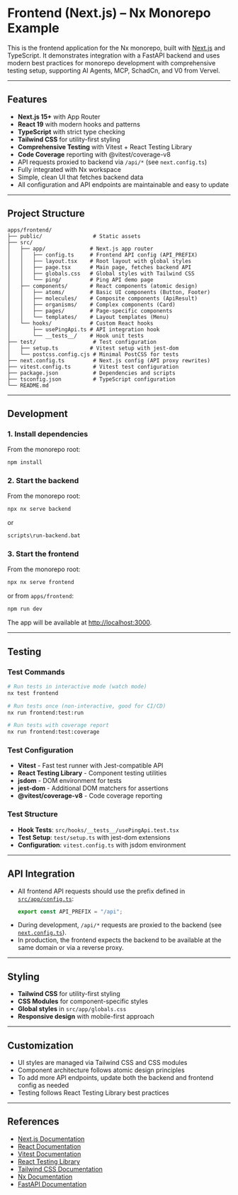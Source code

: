 # Frontend (Next.js) – Nx Monorepo Example

This is the frontend application for the Nx monorepo, built with [Next.js](https://nextjs.org/) and TypeScript. It demonstrates integration with a FastAPI backend and uses modern best practices for monorepo development with comprehensive testing setup, supporting AI Agents, MCP, SchadCn, and V0 from Vervel.

---

## Features

- **Next.js 15+** with App Router
- **React 19** with modern hooks and patterns
- **TypeScript** with strict type checking
- **Tailwind CSS** for utility-first styling
- **Comprehensive Testing** with Vitest + React Testing Library
- **Code Coverage** reporting with @vitest/coverage-v8
- API requests proxied to backend via `/api/*` (see `next.config.ts`)
- Fully integrated with Nx workspace
- Simple, clean UI that fetches backend data
- All configuration and API endpoints are maintainable and easy to update

---

## Project Structure

```
apps/frontend/
├── public/                # Static assets
├── src/
│   ├── app/              # Next.js app router
│   │   ├── config.ts     # Frontend API config (API_PREFIX)
│   │   ├── layout.tsx    # Root layout with global styles
│   │   ├── page.tsx      # Main page, fetches backend API
│   │   ├── globals.css   # Global styles with Tailwind CSS
│   │   └── ping/         # Ping API demo page
│   ├── components/       # React components (atomic design)
│   │   ├── atoms/        # Basic UI components (Button, Footer)
│   │   ├── molecules/    # Composite components (ApiResult)
│   │   ├── organisms/    # Complex components (Card)
│   │   ├── pages/        # Page-specific components
│   │   └── templates/    # Layout templates (Menu)
│   └── hooks/            # Custom React hooks
│       ├── usePingApi.ts # API integration hook
│       └── __tests__/    # Hook unit tests
├── test/                  # Test configuration
│   ├── setup.ts          # Vitest setup with jest-dom
│   └── postcss.config.cjs # Minimal PostCSS for tests
├── next.config.ts         # Next.js config (API proxy rewrites)
├── vitest.config.ts       # Vitest test configuration
├── package.json           # Dependencies and scripts
├── tsconfig.json          # TypeScript configuration
└── README.md
```

---

## Development

### 1. Install dependencies

From the monorepo root:
```sh
npm install
```

### 2. Start the backend

From the monorepo root:
```sh
npx nx serve backend
```
or
```sh
scripts\run-backend.bat
```

### 3. Start the frontend

From the monorepo root:
```sh
npx nx serve frontend
```
or from `apps/frontend`:
```sh
npm run dev
```

The app will be available at [http://localhost:3000](http://localhost:3000).

---

## Testing

### Test Commands

```bash
# Run tests in interactive mode (watch mode)
nx test frontend

# Run tests once (non-interactive, good for CI/CD)
nx run frontend:test:run

# Run tests with coverage report
nx run frontend:test:coverage
```

### Test Configuration

- **Vitest** - Fast test runner with Jest-compatible API
- **React Testing Library** - Component testing utilities
- **jsdom** - DOM environment for tests
- **jest-dom** - Additional DOM matchers for assertions
- **@vitest/coverage-v8** - Code coverage reporting

### Test Structure

- **Hook Tests**: `src/hooks/__tests__/usePingApi.test.tsx`
- **Test Setup**: `test/setup.ts` with jest-dom extensions
- **Configuration**: `vitest.config.ts` with jsdom environment

---

## API Integration

- All frontend API requests should use the prefix defined in [`src/app/config.ts`](src/app/config.ts):  
  ```ts
  export const API_PREFIX = "/api";
  ```
- During development, `/api/*` requests are proxied to the backend (see [`next.config.ts`](next.config.ts)).
- In production, the frontend expects the backend to be available at the same domain or via a reverse proxy.

---

## Styling

- **Tailwind CSS** for utility-first styling
- **CSS Modules** for component-specific styles
- **Global styles** in `src/app/globals.css`
- **Responsive design** with mobile-first approach

---

## Customization

- UI styles are managed via Tailwind CSS and CSS modules
- Component architecture follows atomic design principles
- To add more API endpoints, update both the backend and frontend config as needed
- Testing follows React Testing Library best practices

---

## References

- [Next.js Documentation](https://nextjs.org/)
- [React Documentation](https://react.dev/)
- [Vitest Documentation](https://vitest.dev/)
- [React Testing Library](https://testing-library.com/docs/react-testing-library/intro/)
- [Tailwind CSS Documentation](https://tailwindcss.com/)
- [Nx Documentation](https://nx.dev)
- [FastAPI Documentation](https://fastapi.tiangolo.com/)
